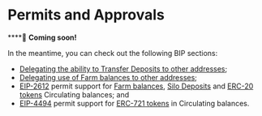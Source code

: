 # Permits and Approvals

****:seedling: **Coming soon!**

In the meantime, you can check out the following BIP sections:

* [Delegating the ability to Transfer Deposits to other addresses](https://github.com/BeanstalkFarms/Beanstalk-Governance-Proposals/blob/master/bip/bip-24-fungible-bdv-support.md#proposed-solution);&#x20;
* [Delegating use of Farm balances to other addresses](https://github.com/BeanstalkFarms/Beanstalk-Governance-Proposals/blob/master/bip/bip-29-pod-market-price-functions.md#farm-balance-approval-system-and-permits);
* [EIP-2612](https://eips.ethereum.org/EIPS/eip-2612) permit support for [Farm balances](https://github.com/BeanstalkFarms/Beanstalk-Governance-Proposals/blob/master/bip/bip-29-pod-market-price-functions.md#farm-balance-approval-system-and-permits), [Silo Deposits](https://github.com/BeanstalkFarms/Beanstalk-Governance-Proposals/blob/master/bip/bip-29-pod-market-price-functions.md#silo-deposit-permits) and [ERC-20 tokens](https://github.com/BeanstalkFarms/Beanstalk/pull/103) Circulating balances; and
* [EIP-4494](https://eips.ethereum.org/EIPS/eip-4494) permit support for [ERC-721 tokens](https://github.com/BeanstalkFarms/Beanstalk/pull/103) in Circulating balances.
